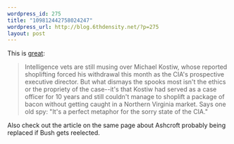 ```yaml
--- 
wordpress_id: 275
title: "109812442758024247"
wordpress_url: http://blog.6thdensity.net/?p=275
layout: post
---
```

This is <a href="http://www.usnews.com/usnews/issue/041025/whispers/25whisplead.htm">great</a>:<blockquote>Intelligence vets are still musing over Michael Kostiw, whose reported shoplifting forced his withdrawal this month as the CIA's prospective executive director. But what dismays the spooks most isn't the ethics or the propriety of the case--it's that Kostiw had served as a case officer for 10 years and still couldn't manage to shoplift a package of bacon without getting caught in a Northern Virginia market. Says one old spy: "It's a perfect metaphor for the sorry state of the CIA."</blockquote>Also check out the article on the same page about Ashcroft probably being replaced if Bush gets reelected.

